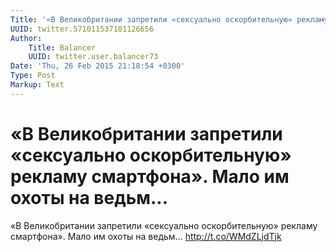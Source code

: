```yaml
---
Title: '«В Великобритании запретили «сексуально оскорбительную» рекламу смартфона». Мало им охоты на ведьм...'
UUID: twitter.571011537181126656
Author:
    Title: Balancer
    UUID: twitter.user.balancer73
Date: 'Thu, 26 Feb 2015 21:18:54 +0300'
Type: Post
Markup: Text
---
```


# «В Великобритании запретили «сексуально оскорбительную» рекламу смартфона». Мало им охоты на ведьм...

«В Великобритании запретили «сексуально оскорбительную»
рекламу смартфона». Мало им охоты на ведьм...
http://t.co/WMdZLjdTjk